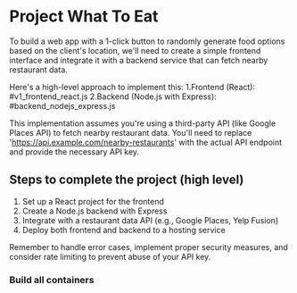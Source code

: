 # Project What To Eat

To build a web app with a 1-click button to randomly generate food options based on the client's location, we'll need to create a simple frontend interface and integrate it with a backend service that can fetch nearby restaurant data. 

Here's a high-level approach to implement this:
1.Frontend (React): #v1_frontend_react.js
2.Backend (Node.js with Express): #backend_nodejs_express.js

This implementation assumes you're using a third-party API (like Google Places API) to fetch nearby restaurant data. 
You'll need to replace 'https://api.example.com/nearby-restaurants' with the actual API endpoint and provide the necessary API key.

## Steps to complete the project (high level)

1. Set up a React project for the frontend
2. Create a Node.js backend with Express
3. Integrate with a restaurant data API (e.g., Google Places, Yelp Fusion)
4. Deploy both frontend and backend to a hosting service

Remember to handle error cases, implement proper security measures, and consider rate limiting to prevent abuse of your API key.

### Build all containers
